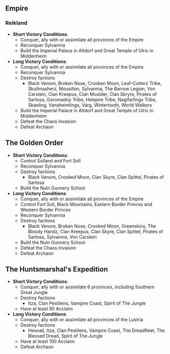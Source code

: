 ## Empire

### Reikland

* **Short Victory Conditions**:
    * Conquer, ally with or assimilate all provinces of the Empire
    * Reconquer Sylvannia
    * Build the Imperial Palace in Altdorf and Great Temple of Ulric in Middenheim
* **Long Victory Conditions**:
	* Conquer, ally with or assimilate all provinces of the Empire
    * Reconquer Sylvannia
    * Destroy factions
        * Black Venom, Broken Nose, Crooken Moon, Leaf-Cutterz Tribe, Skullmasherz, Mousillon, Sylvannia, The Barrow 
        Legion, Von Carstein, Clan Kreepus, Clan Moulder, Clan Skryre, Pirates of Sartosa, Goromadny Tribe, Helspire 
        Tribe, Naglfarlings Tribe, Skaeling, Vanaheimlings, Varg, Wintertooth, World Walkers
    * Build the Imperial Palace in Altdorf and Great Temple of Ulric in Middenheim
    * Defeat the Chaos Invasion
    * Defeat Archaon

## The Golden Order

* **Short Victory Conditions**:
    * Control Solland and Fort Soll
    * Reconquer Sylvannia
    * Destroy factions
        * Black Venom, Crooked Moon, Clan Skyre, Clan Spittel, Pirates of Sartosa
    * Build the Nuln Gunnery School
* **Long Victory Conditions**:
	* Conquer, ally with or assimilate all provinces of the Empire
    * Control Fort Soll, Black Mountains, Eastern Border Princes and Western Border Princes
    * Reconquer Sylvannia
    * Destroy factions
        * Black Venom, Broken Nose, Crooked Moon, Greenskins, The Bloody Handz, Clan Kreepus, Clan Skyre, Clan Spittel, 
        Pirates of Sartosa, Sylvannia, Von Carstein
    * Build the Nuln Gunnery School
    * Defeat the Chaos Invasion
    * Defeat Archaon

## The Huntsmarshal's Expedition

* **Short Victory Conditions**:
	* Conquer, ally with or assimilate 6 provinces, including Southern Great Jungle
    * Destroy factions
        * Itza, Clan Pestilens, Vampire Coast, Spirit of The Jungle
    * Have at least 80 Acclaim
* **Long Victory Conditions**:
	* Conquer, ally with or assimilate all provinces of the Lustria
    * Destroy factions
        * Hexoatl, Itza, Clan Pestilens, Vampire Coast, The Dreadfleet, The Blessed Dread, Spirit of The Jungle
    * Have at least 100 Acclaim
    * Defeat Archaon

